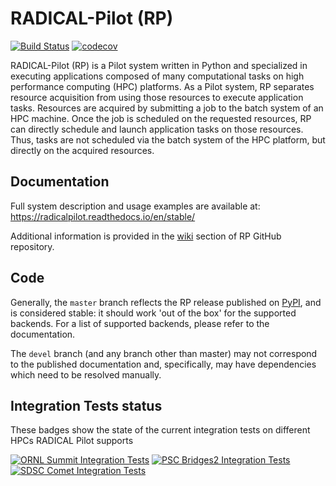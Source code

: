 # RADICAL-Pilot (RP)

[![Build Status](https://github.com/radical-cybertools/radical.pilot/actions/workflows/python-app.yml/badge.svg)](https://github.com/radical-cybertools/radical.pilot/actions/workflows/python-app.yml)
[![codecov](https://codecov.io/gh/radical-cybertools/radical.pilot/branch/devel/graph/badge.svg)](https://codecov.io/gh/radical-cybertools/radical.pilot)

RADICAL-Pilot (RP) is a Pilot system written in Python and specialized
in executing applications composed of many computational tasks on high
performance computing (HPC) platforms. As a Pilot system, RP separates resource
acquisition from using those resources to execute application tasks. Resources
are acquired by submitting a job to the batch system of an HPC machine. Once
the job is scheduled on the requested resources, RP can directly schedule and
launch application tasks on those resources. Thus, tasks are not scheduled via
the batch system of the HPC platform, but directly on the acquired resources.

## Documentation

Full system description and usage examples are available at:
https://radicalpilot.readthedocs.io/en/stable/

Additional information is provided in the
[wiki](https://github.com/radical-cybertools/radical.pilot/wiki) section of RP
GitHub repository.

## Code

Generally, the `master` branch reflects the RP release published on
[PyPI](https://pypi.org/project/radical.pilot/), and is considered stable:
it should work 'out of the box' for the supported backends. For a list of
supported backends, please refer to the documentation.

The `devel` branch (and any branch other than master) may not correspond to the
published documentation and, specifically, may have dependencies which need to
be resolved manually.

## Integration Tests status
These badges show the state of the current integration tests on different HPCs RADICAL Pilot supports

[![ORNL Summit Integration Tests](https://github.com/radical-cybertools/radical.pilot/actions/workflows/summit.yml/badge.svg)](https://github.com/radical-cybertools/radical.pilot/actions/workflows/summit.yml)
[![PSC Bridges2 Integration Tests](https://github.com/radical-cybertools/radical.pilot/actions/workflows/bridges.yml/badge.svg)](https://github.com/radical-cybertools/radical.pilot/actions/workflows/bridges.yml)
[![SDSC Comet Integration Tests](https://github.com/radical-cybertools/radical.pilot/actions/workflows/comet.yml/badge.svg)](https://github.com/radical-cybertools/radical.pilot/actions/workflows/comet.yml)
